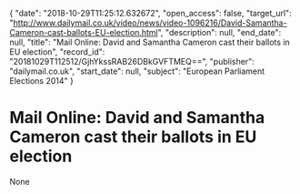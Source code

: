 {
  "date": "2018-10-29T11:25:12.632672", 
  "open_access": false, 
  "target_url": "http://www.dailymail.co.uk/video/news/video-1096216/David-Samantha-Cameron-cast-ballots-EU-election.html", 
  "description": null, 
  "end_date": null, 
  "title": "Mail Online: David and Samantha Cameron cast their ballots in EU election", 
  "record_id": "20181029T112512/GjhYkssRAB26DBkGVFTMEQ==", 
  "publisher": "dailymail.co.uk", 
  "start_date": null, 
  "subject": "European Parliament Elections 2014"
}

# Mail Online: David and Samantha Cameron cast their ballots in EU election

None